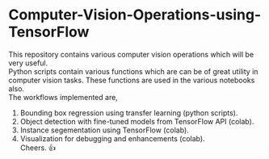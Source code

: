 # Computer-Vision-Operations-using-TensorFlow
This repository contains various computer vision operations which will be very useful.\
Python scripts contain various functions which are can be of great utility in computer vision tasks. These functions are used in the various notebooks also.\
The workflows implemented are,
1. Bounding box regression using transfer learning (python scripts).
2. Object detection with fine-tuned models from TensorFlow API (colab).
3. Instance segementation using TensorFlow (colab).
4. Visualization for debugging and enhancements (colab).\
Cheers. :thumbsup:

